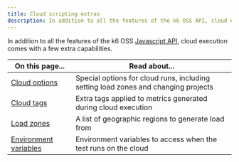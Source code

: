 ```yaml
---
title: Cloud scripting extras
description: In addition to all the features of the k6 OSS API, cloud execution comes with a few extra capabilities. 
---
```


In addition to all the features of the k6 OSS [Javascript API](/javascript-api), cloud execution comes with a few extra capabilities. 

| On this page...                                  | Read about...                                                                      |
|--------------------------------------------------|------------------------------------------------------------------------------------|
| [Cloud options](./cloud-options)                 | Special options for cloud runs, including setting load zones and changing projects |
| [Cloud tags](./cloud-tags)                       | Extra tags applied to metrics generated during cloud execution                     |
| [Load zones](./load-zones)                       | A list of geographic regions to generate load from                                 |
| [Environment variables](./environment-variables) | Environment variables to access when the test runs on the cloud                    |

